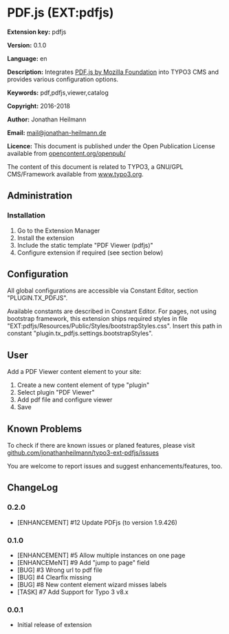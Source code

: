 # PDF.js (EXT:pdfjs)

**Extension key:**
pdfjs

**Version:**
0.1.0

**Language:**
en

**Description:**
Integrates [PDF.js by Mozilla Foundation](https://github.com/mozilla/pdf.js) into TYPO3 CMS and provides various configuration options.

**Keywords:**
pdf,pdfjs,viewer,catalog

**Copyright:**
2016-2018

**Author:**
Jonathan Heilmann

**Email:**
[mail@jonathan-heilmann.de](mail@jonathan-heilmann.de)

**Licence:**
This document is published under the Open Publication License available from [opencontent.org/openpub/](http://www.opencontent.org/openpub/)

The content of this document is related to TYPO3, a GNU/GPL CMS/Framework available from www.typo3.org.

## Administration

### Installation

1. Go to the Extension Manager
2. Install the extension
3. Include the static template "PDF Viewer (pdfjs)"
4. Configure extension if required (see section below)

## Configuration

All global configurations are accessible via Constant Editor, section "PLUGIN.TX_PDFJS".

Available constants are described in Constant Editor.
For pages, not using bootstrap framework, this extension ships required styles in file "EXT:pdfjs/Resources/Public/Styles/bootstrapStyles.css". Insert this path in constant "plugin.tx_pdfjs.settings.bootstrapStyles".

## User

Add a PDF Viewer content element to your site:

1. Create a new content element of type "plugin"
2. Select plugin "PDF Viewer"
4. Add pdf file and configure viewer
5. Save

## Known Problems

To check if there are known issues or planed features, please visit [github.com/jonathanheilmann/typo3-ext-pdfjs/issues](https://github.com/jonathanheilmann/typo3-ext-pdfjs/issues)

You are welcome to report issues and suggest enhancements/features, too.

## ChangeLog

### 0.2.0
- [ENHANCEMENT] #12 Update PDFjs (to version 1.9.426)

### 0.1.0

- [ENHANCEMENT] #5  Allow multiple instances on one page
- [ENHANCEMeNT] #9  Add "jump to page" field
- [BUG]         #3  Wrong url to pdf file
- [BUG]         #4  Clearfix missing
- [BUG]         #8  New content element wizard misses labels
- [TASK]        #7  Add Support for Typo 3 v8.x

### 0.0.1

- Initial release of extension